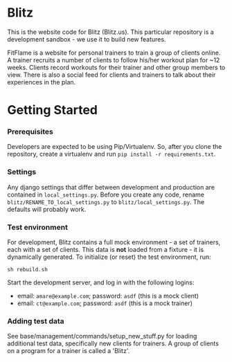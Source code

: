Blitz
=====

This is the website code for Blitz (Blitz.us).
This particular repository is a development sandbox - we use it to build new features.

FitFlame is a website for personal trainers to train a group of clients online.
A trainer recruits a number of clients to follow his/her workout plan for ~12 weeks.
Clients record workouts for their trainer and other group members to view.
There is also a social feed for clients and trainers to talk about their experiences in the plan.


Getting Started
===============

### Prerequisites

Developers are expected to be using Pip/Virtualenv.
So, after you clone the repository, create a virtualenv and run `pip install -r requirements.txt`.

### Settings

Any django settings that differ between development and production are contained in `local_settings.py`.
Before you create any code, rename `blitz/RENAME_TO_local_settings.py` to `blitz/local_settings.py`.
The defaults will probably work.

### Test environment

For development, Blitz contains a full mock environment - a set of trainers, each with a set of clients.
This data is **not** loaded from a fixture - it is dynamically generated.
To initialize (or reset) the test environment, run:

    sh rebuild.sh

Start the development server, and log in with the following logins:

* email: `amare@example.com`; password: `asdf` (this is a mock client)
* email: `ct@example.com`; password: `asdf` (this is a mock trainer)

### Adding test data

See base/management/commands/setup_new_stuff.py for loading additional test data, specifically new clients for trainers. A group of clients on a program for a trainer is called a 'Blitz'.


